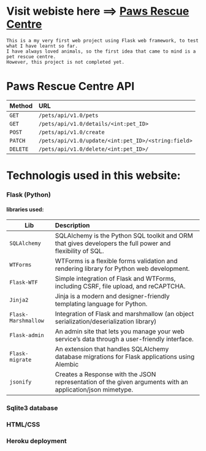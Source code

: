 
# Visit webiste here ==> [Paws Rescue Centre](https://guarded-ridge-45162.herokuapp.com/)


```
This is a my very first web project using Flask web framework, to test what I have learnt so far.
I have always loved animals, so the first idea that came to mind is a pet rescue centre.
However, this project is not completed yet.
```
# Paws Rescue Centre API

| Method                  | URL
| ------------------------- |:------------------- |
| `GET` | `/pets/api/v1.0/pets` |
| `GET` | `/pets/api/v1.0/details/<int:pet_ID>` |
| `POST` | `/pets/api/v1.0/create` |
| `PATCH` | `/pets/api/v1.0/update/<int:pet_ID>/<string:field>` |
| `DELETE` | `/pets/api/v1.0/delete/<int:pet_ID>/` |


# Technologis used in this website:

### Flask (Python)

#### libraries used:
 

| Lib                  | Description
| ------------------------- |:-------------------
| `SQLAlchemy` | SQLAlchemy is the Python SQL toolkit and ORM that gives developers the full power and flexibility of SQL. |
| `WTForms` | WTForms is a flexible forms validation and rendering library for Python web development.|
| `Flask-WTF` | Simple integration of Flask and WTForms, including CSRF, file upload, and reCAPTCHA.
| `Jinja2` | Jinja is a modern and designer-friendly templating language for Python. |
| `Flask-Marshmallow` | Integration of Flask and marshmallow (an object serialization/deserialization library)
| `Flask-admin` | An admin site that lets you manage your web service’s data through a user-friendly interface.
| `Flask-migrate` | An extension that handles SQLAlchemy database migrations for Flask applications using Alembic
| `jsonify` | Creates a Response with the JSON representation of the given arguments with an application/json mimetype.



### Sqlite3 database 

### HTML/CSS

### Heroku deployment


